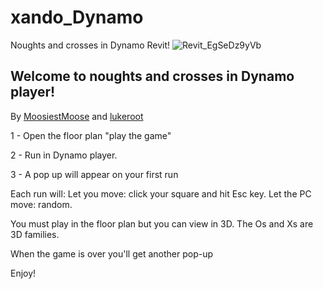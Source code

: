 # xando_Dynamo
Noughts and crosses in Dynamo Revit! 
![Revit_EgSeDz9yVb](https://user-images.githubusercontent.com/107112863/174893133-13f0dcf9-2ed1-49c5-9e1f-bd8e50fe82ab.gif)
## Welcome to noughts and crosses in Dynamo player!
By [MoosiestMoose](https://www.github.com/MoosiestMoose) and [lukeroot](https://www.github.com/lukeroot) 

1 - Open the floor plan "play the game"

2 - Run in Dynamo player.

3 - A pop up will appear on your first run

Each run will:
Let you move: click your square and hit Esc key.
Let the PC move: random.

You must play in the floor plan but you can view in 3D.
The Os and Xs are 3D families. 

When the game is over you'll get another pop-up

Enjoy! 
